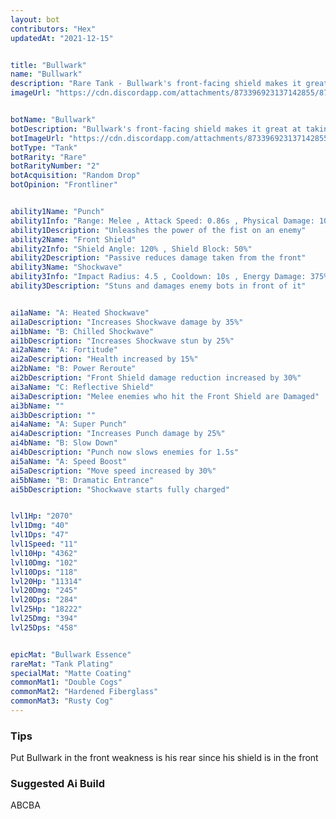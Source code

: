 ```yaml
---
layout: bot
contributors: "Hex"
updatedAt: "2021-12-15"


title: "Bullwark"
name: "Bullwark"
description: "Rare Tank - Bullwark's front-facing shield makes it great at taking on a single enemy, or a group of enemies from the same direction."
imageUrl: "https://cdn.discordapp.com/attachments/873396923137142855/873397823192842281/bullwark.png"


botName: "Bullwark"
botDescription: "Bullwark's front-facing shield makes it great at taking on a single enemy, or a group of enemies from the same direction."
botImageUrl: "https://cdn.discordapp.com/attachments/873396923137142855/873397823192842281/bullwark.png"
botType: "Tank"
botRarity: "Rare"
botRarityNumber: "2"
botAcquisition: "Random Drop"
botOpinion: "Frontliner"


ability1Name: "Punch"
ability1Info: "Range: Melee , Attack Speed: 0.86s , Physical Damage: 100%"
ability1Description: "Unleashes the power of the fist on an enemy"
ability2Name: "Front Shield"
ability2Info: "Shield Angle: 120% , Shield Block: 50%"
ability2Description: "Passive reduces damage taken from the front"
ability3Name: "Shockwave"
ability3Info: "Impact Radius: 4.5 , Cooldown: 10s , Energy Damage: 375% , Stun Duration: 2.5s , Knockback: Large"
ability3Description: "Stuns and damages enemy bots in front of it"


ai1aName: "A: Heated Shockwave"
ai1aDescription: "Increases Shockwave damage by 35%"
ai1bName: "B: Chilled Shockwave"
ai1bDescription: "Increases Shockwave stun by 25%"
ai2aName: "A: Fortitude"
ai2aDescription: "Health increased by 15%"
ai2bName: "B: Power Reroute"
ai2bDescription: "Front Shield damage reduction increased by 30%"
ai3aName: "C: Reflective Shield"
ai3aDescription: "Melee enemies who hit the Front Shield are Damaged"
ai3bName: ""
ai3bDescription: ""
ai4aName: "A: Super Punch"
ai4aDescription: "Increases Punch damage by 25%"
ai4bName: "B: Slow Down"
ai4bDescription: "Punch now slows enemies for 1.5s"
ai5aName: "A: Speed Boost"
ai5aDescription: "Move speed increased by 30%"
ai5bName: "B: Dramatic Entrance"
ai5bDescription: "Shockwave starts fully charged"


lvl1Hp: "2070"
lvl1Dmg: "40"
lvl1Dps: "47"
lvl1Speed: "11"
lvl10Hp: "4362"
lvl10Dmg: "102"
lvl10Dps: "118"
lvl20Hp: "11314"
lvl20Dmg: "245"
lvl20Dps: "284"
lvl25Hp: "18222"
lvl25Dmg: "394"
lvl25Dps: "458"


epicMat: "Bullwark Essence"
rareMat: "Tank Plating"
specialMat: "Matte Coating"
commonMat1: "Double Cogs"
commonMat2: "Hardened Fiberglass"
commonMat3: "Rusty Cog"
---
```


### Tips
Put Bullwark in the front
weakness is his rear since his shield is in the front

### Suggested Ai Build
ABCBA

